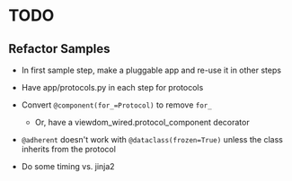 # TODO

## Refactor Samples

- In first sample step, make a pluggable app and re-use it in other steps

- Have app/protocols.py in each step for protocols

- Convert `@component(for_=Protocol)` to remove `for_`

  - Or, have a viewdom_wired.protocol_component decorator 

- `@adherent` doesn't work with `@dataclass(frozen=True)` unless the class inherits from the protocol

- Do some timing vs. jinja2